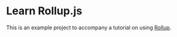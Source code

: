 # Learn Rollup.js

This is an example project to accompany a tutorial on using [Rollup](http://rollupjs.org/).

